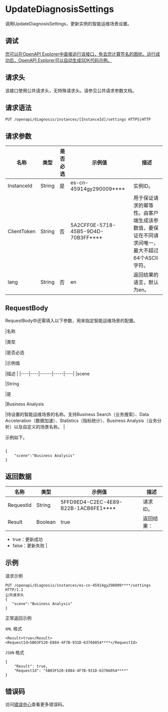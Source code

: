 # UpdateDiagnosisSettings

调用UpdateDiagnosisSettings，更新实例的智能运维场景设置。

## 调试

[您可以在OpenAPI Explorer中直接运行该接口，免去您计算签名的困扰。运行成功后，OpenAPI Explorer可以自动生成SDK代码示例。](https://api.aliyun.com/#product=elasticsearch&api=UpdateDiagnosisSettings&type=ROA&version=2017-06-13)

## 请求头

该接口使用公共请求头，无特殊请求头。请参见公共请求参数文档。

## 请求语法

```
PUT /openapi/diagnosis/instances/[InstanceId]/settings HTTPS|HTTP
```

## 请求参数

|名称|类型|是否必选|示例值|描述|
|--|--|----|---|--|
|InstanceId|String|是|es-cn-45914gy290009\*\*\*\*|实例ID。 |
|ClientToken|String|否|5A2CFF0E-5718-45B5-9D4D-70B3FF\*\*\*\*|用于保证请求的幂等性。由客户端生成该参数值，要保证在不同请求间唯一，最大不超过64个ASCII字符。 |
|lang|String|否|en|返回结果的语言，默认为en。 |

## RequestBody

RequestBody中还需填入以下参数，用来指定智能运维场景的配置。

|名称

|类型

|是否必选

|示例值

|描述 |
|----|----|------|-----|----|
|scene

|String

|是

|Business Analysis

|待设置的智能运维场景的名称。支持Business Search（业务搜索）、Data Acceleration（数据加速）、Statistics（指标统计）、Business Analysis（业务分析）以及自定义的场景名称。 |

示例如下。

```

{
    "scene":"Business Analysis"
}

```

## 返回数据

|名称|类型|示例值|描述|
|--|--|---|--|
|RequestId|String|5FFD9ED4-C2EC-4E89-B22B-1ACB6FE1\*\*\*\*|请求ID。 |
|Result|Boolean|true|返回结果：

 -   true：更新成功
-   false：更新失败 |

## 示例

请求示例

```
PUT /openapi/diagnosis/instances/es-cn-45914gy290009****/settings HTTP/1.1
公共请求头
{ 
   "scene":"Business Analysis"
}
```

正常返回示例

`XML` 格式

```
<Result>true</Result>
<RequestId>5B03F520-E884-4F7B-931D-63766054****</RequestId>
```

`JSON` 格式

```
{
	"Result": true,
	"RequestId": "5B03F520-E884-4F7B-931D-63766054****"
}
```

## 错误码

访问[错误中心](https://error-center.aliyun.com/status/product/elasticsearch)查看更多错误码。

